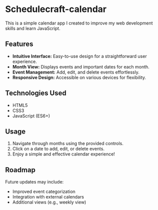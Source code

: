 # Schedulecraft-calendar

 This is a simple calendar app I created to improve my web development skills and learn JavaScript.

## Features

- **Intuitive Interface:** Easy-to-use design for a straightforward user experience.
- **Month View:** Displays events and important dates for each month.
- **Event Management:** Add, edit, and delete events effortlessly.
- **Responsive Design:** Accessible on various devices for flexibility.

## Technologies Used

- HTML5
- CSS3
- JavaScript (ES6+)

## Usage

1. Navigate through months using the provided controls.
2. Click on a date to add, edit, or delete events.
3. Enjoy a simple and effective calendar experience!

## Roadmap

Future updates may include:

- Improved event categorization
- Integration with external calendars
- Additional views (e.g., weekly view)
